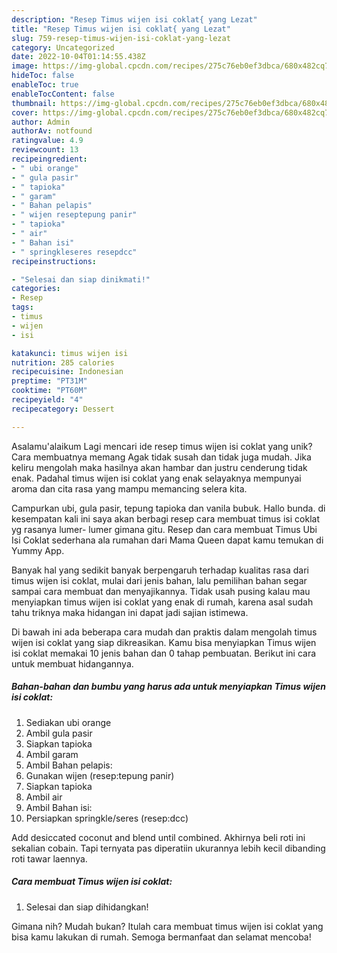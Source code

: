 ```yaml
---
description: "Resep Timus wijen isi coklat{ yang Lezat"
title: "Resep Timus wijen isi coklat{ yang Lezat"
slug: 759-resep-timus-wijen-isi-coklat-yang-lezat
category: Uncategorized
date: 2022-10-04T01:14:55.438Z
image: https://img-global.cpcdn.com/recipes/275c76eb0ef3dbca/680x482cq70/timus-wijen-isi-coklat-foto-resep-utama.jpg
hideToc: false
enableToc: true
enableTocContent: false
thumbnail: https://img-global.cpcdn.com/recipes/275c76eb0ef3dbca/680x482cq70/timus-wijen-isi-coklat-foto-resep-utama.jpg
cover: https://img-global.cpcdn.com/recipes/275c76eb0ef3dbca/680x482cq70/timus-wijen-isi-coklat-foto-resep-utama.jpg
author: Admin
authorAv: notfound
ratingvalue: 4.9
reviewcount: 13
recipeingredient:
- " ubi orange"
- " gula pasir"
- " tapioka"
- " garam"
- " Bahan pelapis"
- " wijen reseptepung panir"
- " tapioka"
- " air"
- " Bahan isi"
- " springkleseres resepdcc"
recipeinstructions:

- "Selesai dan siap dinikmati!"
categories:
- Resep
tags:
- timus
- wijen
- isi

katakunci: timus wijen isi 
nutrition: 285 calories
recipecuisine: Indonesian
preptime: "PT31M"
cooktime: "PT60M"
recipeyield: "4"
recipecategory: Dessert

---
```



Asalamu'alaikum Lagi mencari ide resep timus wijen isi coklat yang unik? Cara membuatnya memang Agak tidak susah dan tidak juga mudah. Jika keliru mengolah maka hasilnya akan hambar dan justru cenderung tidak enak. Padahal timus wijen isi coklat yang enak selayaknya mempunyai aroma dan cita rasa yang mampu memancing selera kita.


Campurkan ubi, gula pasir, tepung tapioka dan vanila bubuk. Hallo bunda. di kesempatan kali ini saya akan berbagi resep cara membuat timus isi coklat yg rasanya lumer- lumer gimana gitu. Resep dan cara membuat Timus Ubi Isi Coklat sederhana ala rumahan dari Mama Queen dapat kamu temukan di Yummy App.

Banyak hal yang sedikit banyak berpengaruh terhadap kualitas rasa dari timus wijen isi coklat, mulai dari jenis bahan, lalu pemilihan bahan segar sampai cara membuat dan menyajikannya. Tidak usah pusing kalau mau menyiapkan timus wijen isi coklat yang enak di rumah, karena asal sudah tahu triknya maka hidangan ini dapat jadi sajian istimewa.


Di bawah ini ada beberapa cara mudah dan praktis dalam mengolah timus wijen isi coklat yang siap dikreasikan. Kamu bisa menyiapkan Timus wijen isi coklat memakai 10 jenis bahan dan 0 tahap pembuatan. Berikut ini cara untuk membuat hidangannya.

<!--inarticleads1-->

##### Bahan-bahan dan bumbu yang harus ada untuk menyiapkan Timus wijen isi coklat:

1. Sediakan  ubi orange
1. Ambil  gula pasir
1. Siapkan  tapioka
1. Ambil  garam
1. Ambil  Bahan pelapis:
1. Gunakan  wijen (resep:tepung panir)
1. Siapkan  tapioka
1. Ambil  air
1. Ambil  Bahan isi:
1. Persiapkan  springkle/seres (resep:dcc)


Add desiccated coconut and blend until combined. Akhirnya beli roti ini sekalian cobain. Tapi ternyata pas diperatiin ukurannya lebih kecil dibanding roti tawar laennya. 

<!--inarticleads2-->

##### Cara membuat Timus wijen isi coklat:


1. Selesai dan siap dihidangkan!



Gimana nih? Mudah bukan? Itulah cara membuat timus wijen isi coklat yang bisa kamu lakukan di rumah. Semoga bermanfaat dan selamat mencoba!
